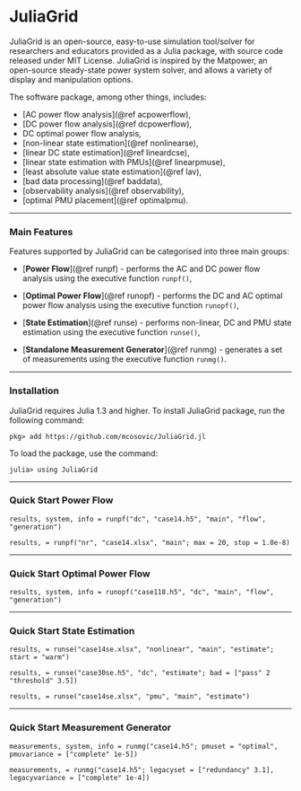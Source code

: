 JuliaGrid
=============

JuliaGrid is an open-source, easy-to-use simulation tool/solver for researchers and educators provided as a Julia package, with source code released under MIT License. JuliaGrid is inspired by the Matpower, an open-source steady-state power system solver, and allows a variety of display and manipulation options.

The software package, among other things, includes:
 - [AC power flow analysis](@ref acpowerflow),
 - [DC power flow analysis](@ref dcpowerflow),
 - DC optimal power flow analysis,
 - [non-linear state estimation](@ref nonlinearse),
 - [linear DC state estimation](@ref lineardcse),
 - [linear state estimation with PMUs](@ref linearpmuse),
 - [least absolute value state estimation](@ref lav),
 - [bad data processing](@ref baddata),
 - [observability analysis](@ref observability),
 - [optimal PMU placement](@ref optimalpmu).
---

### Main Features
Features supported by JuliaGrid can be categorised into three main groups:
 - [**Power Flow**](@ref runpf) - performs the AC and DC power flow analysis using the executive function `runpf()`,

  - [**Optimal Power Flow**](@ref runopf) - performs the DC and AC optimal power flow analysis using the executive function `runopf()`,

 - [**State Estimation**](@ref runse) - performs non-linear, DC and PMU state estimation using the executive function `runse()`,

 - [**Standalone Measurement Generator**](@ref runmg) - generates a set of measurements using the executive function `runmg()`.
---


### Installation
JuliaGrid requires Julia 1.3 and higher. To install JuliaGrid package, run the following command:
```julia-repl
pkg> add https://github.com/mcosovic/JuliaGrid.jl
```

To load the package, use the command:
```julia-repl
julia> using JuliaGrid
```
---


###  Quick Start Power Flow
```julia-repl
results, system, info = runpf("dc", "case14.h5", "main", "flow", "generation")
```
```julia-repl
results, = runpf("nr", "case14.xlsx", "main"; max = 20, stop = 1.0e-8)
```
---


###  Quick Start Optimal Power Flow
```julia-repl
results, system, info = runopf("case118.h5", "dc", "main", "flow", "generation")
```
---


###  Quick Start State Estimation
```julia-repl
results, = runse("case14se.xlsx", "nonlinear", "main", "estimate"; start = "warm")
```
```julia-repl
results, = runse("case30se.h5", "dc", "estimate"; bad = ["pass" 2 "threshold" 3.5])
```
```julia-repl
results, = runse("case14se.xlsx", "pmu", "main", "estimate")
```
---


###  Quick Start Measurement Generator
```julia-repl
measurements, system, info = runmg("case14.h5"; pmuset = "optimal", pmuvariance = ["complete" 1e-5])
```
```julia-repl
measurements, = runmg("case14.h5"; legacyset = ["redundancy" 3.1], legacyvariance = ["complete" 1e-4])
```
